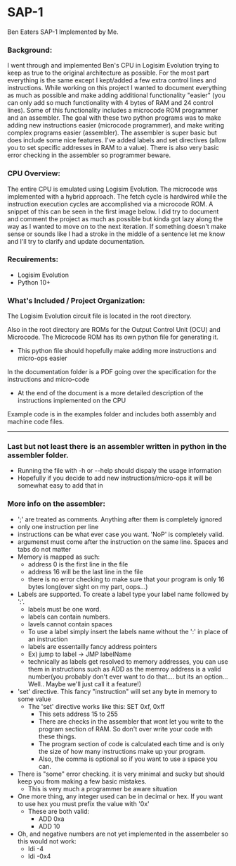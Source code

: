# SAP-1
Ben Eaters SAP-1 Implemented by Me.

### Background:
I went through and implemented Ben's CPU in Logisim Evolution trying to keep as true to the original architecture as possible. For the most part everything is the same except I kept/added a few extra control lines and instructions. While working on this project I wanted to document everything as much as possible and make adding additional functionality "easier" (you can only add so much functionality with 4 bytes of RAM and 24 control lines). Some of this functionality includes a microcode ROM programmer and an assembler. The goal with these two python programs was to make adding new instructions easier (microcode programmer), and make writing complex programs easier (assembler). The assembler is super basic but does include some nice features. I've added labels and set directives (allow you to set specific addresses in RAM to a value). There is also very basic error checking in the assembler so programmer beware.

### CPU Overview:
The entire CPU is emulated using Logisim Evolution. The microcode was implemented with a hybrid approach. The fetch cycle is hardwired while the instruction execution cycles are accomplished via a microcode ROM. A snippet of this can be seen in the first image below. I did try to document and comment the project as much as possible but kinda got lazy along the way as I wanted to move on to the next iteration. If something doesn't make sense or sounds like I had a stroke in the middle of a sentence let me know and I'll try to clarify and update documentation.

### Recuirements:
  - Logisim Evolution
  - Python 10+

### What's Included / Project Organization:
The Logisim Evolution circuit file is located in the root directory.

Also in the root directory are ROMs for the Output Control Unit (OCU) and Microcode.
The Microcode ROM has its own python file for generating it.
  - This python file should hopefully make adding more instructions and micro-ops easier

In the documentation folder is a PDF going over the specification for the instructions and micro-code
  - At the end of the document is a more detailed description of the instructions implemented on the CPU

Example code is in the examples folder and includes both assembly and machine code files.

---

### Last but not least there is an assembler written in python in the assembler folder.
  - Running the file with -h or --help should dispaly the usage information
  - Hopefully if you decide to add new instructions/micro-ops it will be somewhat easy to add that in

### More info on the assembler:
  - ';' are treated as comments. Anything after them is completely ignored
  - only one instruction per line
  - instructions can be what ever case you want. 'NoP' is completely valid.
  - argumenst must come after the instruction on the same line. Spaces and tabs do not matter
  - Memory is mapped as such:
    - address 0 is the first line in the file
    - address 16 will be the last line in the file
    - there is no error checking to make sure that your program is only 16 bytes long(over sight on my part, oops...)
  - Labels are supported. To create a label type your label name followed by ':'.
    - labels must be one word.
    - labels can contain numbers.
    - lavels cannot contain spaces
    - To use a label simply insert the labels name without the ':' in place of an instruction
    - labels are essentailly fancy address pointers
    - Ex) jump to label -> JMP labelName
    - technically as labels get resolved to memory addresses, you can use them in instructions such as ADD as the memroy address is a valid number(you probably don't ever want to do that.... but its an option... Well.. Maybe we'll just call it a feature!)
  - 'set' directive. This fancy "instruction" will set any byte in memory to some value
    - The 'set' directive works like this: SET 0xf, 0xff
      - This sets address 15 to 255
      - There are checks in the assembler that wont let you write to the program section of RAM. So don't over write your code with these things.
      - The program section of code is calculated each time and is only the size of how many instructions make up your program.
      - Also, the comma is optional so if you want to use a space you can.
  - There is "some" error checking. it is very minimal and sucky but should keep you from making a few basic mistakes.
    - This is very much a programmer be aware situation
  - One more thing, any integer used can be in decimal or hex. If you want to use hex you must prefix the value with '0x'
    - These are both valid:
      - ADD 0xa
      - ADD 10
  - Oh, and negative numbers are not yet implemented in the assembeler so this would not work:
    - ldi -4
    - ldi -0x4
